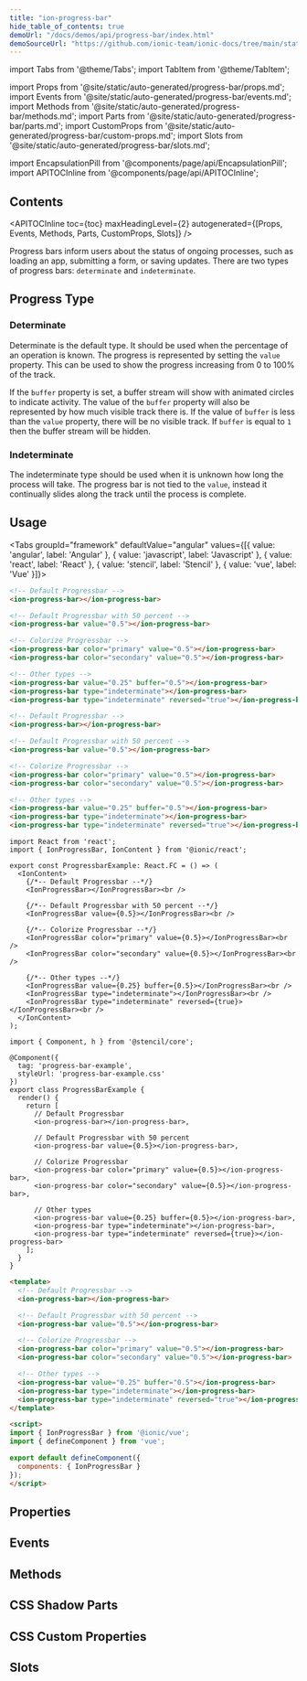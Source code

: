 ```yaml
---
title: "ion-progress-bar"
hide_table_of_contents: true
demoUrl: "/docs/demos/api/progress-bar/index.html"
demoSourceUrl: "https://github.com/ionic-team/ionic-docs/tree/main/static/demos/api/progress-bar/index.html"
---
```

import Tabs from '@theme/Tabs';
import TabItem from '@theme/TabItem';

import Props from '@site/static/auto-generated/progress-bar/props.md';
import Events from '@site/static/auto-generated/progress-bar/events.md';
import Methods from '@site/static/auto-generated/progress-bar/methods.md';
import Parts from '@site/static/auto-generated/progress-bar/parts.md';
import CustomProps from '@site/static/auto-generated/progress-bar/custom-props.md';
import Slots from '@site/static/auto-generated/progress-bar/slots.md';

<head>
  <title>ion-progress-bar: Horizontal App Progress Bar for Loading Indicator</title>
  <meta name="description" content="ion-progress-bars are horizontal loading indicators that inform users about the status of ongoing app processes—such as submitting a form or saving updates." />
</head>

import EncapsulationPill from '@components/page/api/EncapsulationPill';
import APITOCInline from '@components/page/api/APITOCInline';

<EncapsulationPill type="shadow" />

<h2 className="table-of-contents__title">Contents</h2>

<APITOCInline
  toc={toc}
  maxHeadingLevel={2}
  autogenerated={[Props, Events, Methods, Parts, CustomProps, Slots]}
/>



Progress bars inform users about the status of ongoing processes, such as loading an app, submitting a form, or saving updates. There are two types of progress bars: `determinate` and `indeterminate`.

## Progress Type

### Determinate

Determinate is the default type. It should be used when the percentage of an operation is known. The progress is represented by setting the `value` property. This can be used to show the progress increasing from 0 to 100% of the track.

If the `buffer` property is set, a buffer stream will show with animated circles to indicate activity. The value of the `buffer` property will also be represented by how much visible track there is. If the value of `buffer` is less than the `value` property, there will be no visible track. If `buffer` is equal to `1` then the buffer stream will be hidden.

### Indeterminate

The indeterminate type should be used when it is unknown how long the process will take. The progress bar is not tied to the `value`, instead it continually slides along the track until the process is complete.



## Usage

<Tabs groupId="framework" defaultValue="angular" values={[{ value: 'angular', label: 'Angular' }, { value: 'javascript', label: 'Javascript' }, { value: 'react', label: 'React' }, { value: 'stencil', label: 'Stencil' }, { value: 'vue', label: 'Vue' }]}>

<TabItem value="angular">

```html
<!-- Default Progressbar -->
<ion-progress-bar></ion-progress-bar>

<!-- Default Progressbar with 50 percent -->
<ion-progress-bar value="0.5"></ion-progress-bar>

<!-- Colorize Progressbar -->
<ion-progress-bar color="primary" value="0.5"></ion-progress-bar>
<ion-progress-bar color="secondary" value="0.5"></ion-progress-bar>

<!-- Other types -->
<ion-progress-bar value="0.25" buffer="0.5"></ion-progress-bar>
<ion-progress-bar type="indeterminate"></ion-progress-bar>
<ion-progress-bar type="indeterminate" reversed="true"></ion-progress-bar>
```


</TabItem>


<TabItem value="javascript">

```html
<!-- Default Progressbar -->
<ion-progress-bar></ion-progress-bar>

<!-- Default Progressbar with 50 percent -->
<ion-progress-bar value="0.5"></ion-progress-bar>

<!-- Colorize Progressbar -->
<ion-progress-bar color="primary" value="0.5"></ion-progress-bar>
<ion-progress-bar color="secondary" value="0.5"></ion-progress-bar>

<!-- Other types -->
<ion-progress-bar value="0.25" buffer="0.5"></ion-progress-bar>
<ion-progress-bar type="indeterminate"></ion-progress-bar>
<ion-progress-bar type="indeterminate" reversed="true"></ion-progress-bar>
```


</TabItem>


<TabItem value="react">

```tsx
import React from 'react';
import { IonProgressBar, IonContent } from '@ionic/react';

export const ProgressbarExample: React.FC = () => (
  <IonContent>
    {/*-- Default Progressbar --*/}
    <IonProgressBar></IonProgressBar><br />

    {/*-- Default Progressbar with 50 percent --*/}
    <IonProgressBar value={0.5}></IonProgressBar><br />

    {/*-- Colorize Progressbar --*/}
    <IonProgressBar color="primary" value={0.5}></IonProgressBar><br />
    <IonProgressBar color="secondary" value={0.5}></IonProgressBar><br />

    {/*-- Other types --*/}
    <IonProgressBar value={0.25} buffer={0.5}></IonProgressBar><br />
    <IonProgressBar type="indeterminate"></IonProgressBar><br />
    <IonProgressBar type="indeterminate" reversed={true}></IonProgressBar><br />
  </IonContent>
);
```


</TabItem>


<TabItem value="stencil">

```tsx
import { Component, h } from '@stencil/core';

@Component({
  tag: 'progress-bar-example',
  styleUrl: 'progress-bar-example.css'
})
export class ProgressBarExample {
  render() {
    return [
      // Default Progressbar
      <ion-progress-bar></ion-progress-bar>,

      // Default Progressbar with 50 percent
      <ion-progress-bar value={0.5}></ion-progress-bar>,

      // Colorize Progressbar
      <ion-progress-bar color="primary" value={0.5}></ion-progress-bar>,
      <ion-progress-bar color="secondary" value={0.5}></ion-progress-bar>,

      // Other types
      <ion-progress-bar value={0.25} buffer={0.5}></ion-progress-bar>,
      <ion-progress-bar type="indeterminate"></ion-progress-bar>,
      <ion-progress-bar type="indeterminate" reversed={true}></ion-progress-bar>
    ];
  }
}
```


</TabItem>


<TabItem value="vue">

```html
<template>
  <!-- Default Progressbar -->
  <ion-progress-bar></ion-progress-bar>

  <!-- Default Progressbar with 50 percent -->
  <ion-progress-bar value="0.5"></ion-progress-bar>

  <!-- Colorize Progressbar -->
  <ion-progress-bar color="primary" value="0.5"></ion-progress-bar>
  <ion-progress-bar color="secondary" value="0.5"></ion-progress-bar>

  <!-- Other types -->
  <ion-progress-bar value="0.25" buffer="0.5"></ion-progress-bar>
  <ion-progress-bar type="indeterminate"></ion-progress-bar>
  <ion-progress-bar type="indeterminate" reversed="true"></ion-progress-bar>
</template>

<script>
import { IonProgressBar } from '@ionic/vue';
import { defineComponent } from 'vue';

export default defineComponent({
  components: { IonProgressBar }
});
</script>
```


</TabItem>

</Tabs>

## Properties
<Props />

## Events
<Events />

## Methods
<Methods />

## CSS Shadow Parts
<Parts />

## CSS Custom Properties
<CustomProps />

## Slots
<Slots />